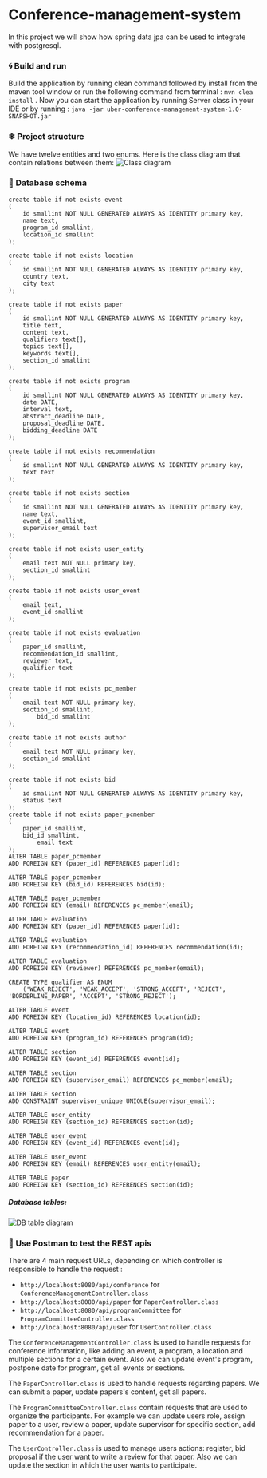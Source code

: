 # Conference-management-system

In this project we will show how spring data jpa can be used to integrate with postgresql. 

### 🌀 Build and run
Build the application by running clean command followed by install from the maven tool window or run the following command from terminal : `mvn clea install` .
Now you can start the application by running Server class in your IDE or by running :
`java -jar uber-conference-management-system-1.0-SNAPSHOT.jar`

### ❄ Project structure
We have twelve entities and two enums. Here is the class diagram that contain relations between them:
![Class diagram](src/main/resources/img/CMS-Class-Diagram.png)

### 💎 Database schema

```postgres-psql
create table if not exists event 
(
	id smallint NOT NULL GENERATED ALWAYS AS IDENTITY primary key,
	name text,
	program_id smallint,
	location_id smallint 
);

create table if not exists location
(
	id smallint NOT NULL GENERATED ALWAYS AS IDENTITY primary key,
	country text,
	city text
);

create table if not exists paper
(
	id smallint NOT NULL GENERATED ALWAYS AS IDENTITY primary key,
	title text,
	content text,
	qualifiers text[],
	topics text[],
	keywords text[],
    section_id smallint
);

create table if not exists program 
(
	id smallint NOT NULL GENERATED ALWAYS AS IDENTITY primary key,
	date DATE,
	interval text,
	abstract_deadline DATE,
	proposal_deadline DATE,
	bidding_deadline DATE
);

create table if not exists recommendation
(
	id smallint NOT NULL GENERATED ALWAYS AS IDENTITY primary key,
	text text
);

create table if not exists section
(
	id smallint NOT NULL GENERATED ALWAYS AS IDENTITY primary key,
	name text,
	event_id smallint,
	supervisor_email text
);

create table if not exists user_entity
(
	email text NOT NULL primary key,
	section_id smallint
);

create table if not exists user_event
(
	email text,
	event_id smallint
);

create table if not exists evaluation
(
    paper_id smallint,
    recommendation_id smallint,
    reviewer text,
    qualifier text
);

create table if not exists pc_member
(
	email text NOT NULL primary key,
	section_id smallint,
        bid_id smallint
);

create table if not exists author
(
	email text NOT NULL primary key,
	section_id smallint
);

create table if not exists bid 
(
	id smallint NOT NULL GENERATED ALWAYS AS IDENTITY primary key,
	status text
);
create table if not exists paper_pcmember 
(
	paper_id smallint,
	bid_id smallint,
        email text
);
ALTER TABLE paper_pcmember 
ADD FOREIGN KEY (paper_id) REFERENCES paper(id);

ALTER TABLE paper_pcmember 
ADD FOREIGN KEY (bid_id) REFERENCES bid(id);

ALTER TABLE paper_pcmember 
ADD FOREIGN KEY (email) REFERENCES pc_member(email);

ALTER TABLE evaluation 
ADD FOREIGN KEY (paper_id) REFERENCES paper(id);

ALTER TABLE evaluation 
ADD FOREIGN KEY (recommendation_id) REFERENCES recommendation(id);

ALTER TABLE evaluation 
ADD FOREIGN KEY (reviewer) REFERENCES pc_member(email);

CREATE TYPE qualifier AS ENUM
    ('WEAK_REJECT', 'WEAK_ACCEPT', 'STRONG_ACCEPT', 'REJECT', 'BORDERLINE_PAPER', 'ACCEPT', 'STRONG_REJECT');

ALTER TABLE event 
ADD FOREIGN KEY (location_id) REFERENCES location(id);

ALTER TABLE event 
ADD FOREIGN KEY (program_id) REFERENCES program(id);

ALTER TABLE section
ADD FOREIGN KEY (event_id) REFERENCES event(id);

ALTER TABLE section
ADD FOREIGN KEY (supervisor_email) REFERENCES pc_member(email);

ALTER TABLE section
ADD CONSTRAINT supervisor_unique UNIQUE(supervisor_email);

ALTER TABLE user_entity
ADD FOREIGN KEY (section_id) REFERENCES section(id);

ALTER TABLE user_event
ADD FOREIGN KEY (event_id) REFERENCES event(id);

ALTER TABLE user_event
ADD FOREIGN KEY (email) REFERENCES user_entity(email);

ALTER TABLE paper 
ADD FOREIGN KEY (section_id) REFERENCES section(id);
```

##### Database tables:

![DB table diagram](src/main/resources/img/database-schema.png)

### 🚀 Use Postman to test the REST apis
There are 4 main request URLs, depending on which controller is responsible to handle the request : 

- `http://localhost:8080/api/conference` for `ConferenceManagementController.class`
- `http://localhost:8080/api/paper` for `PaperController.class`
- `http://localhost:8080/api/programCommittee` for `ProgramCommitteeController.class`
- `http://localhost:8080/api/user` for `UserController.class`

The `ConferenceManagementController.class` is used to handle requests for conference information, like adding an event, a program, a location and multiple sections for a certain event. Also we can update event's program, postpone date for program, get all events or sections.

The `PaperController.class` is used to handle requests regarding papers. We can submit a paper, update papers's content, get all papers.

The `ProgramCommitteeController.class` contain requests that are used to organize the participants. For example we can update users role, assign paper to a user, review a paper, update supervisor for specific section, add recommendation for a paper.

The `UserController.class` is used to manage users actions: register, bid proposal if the user want to write a review for that paper. Also we can update the section in which the user wants to participate.

